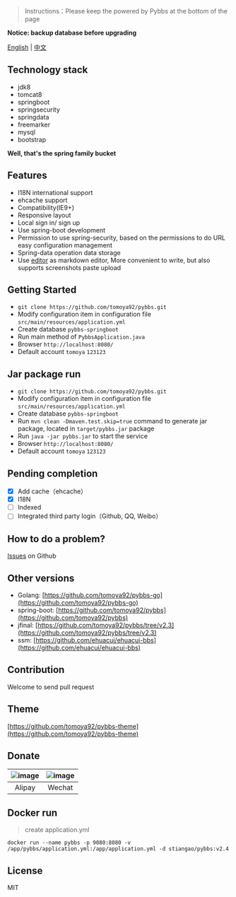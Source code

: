 > Instructions：Please keep the powered by Pybbs at the bottom of the page

**Notice: backup database before upgrading**

[English](https://github.com/tomoya92/pybbs) | [中文](https://github.com/tomoya92/pybbs/blob/master/README_zh_CN.md)

## Technology stack

- jdk8
- tomcat8
- springboot
- springsecurity
- springdata
- freemarker
- mysql
- bootstrap

**Well, that's the spring family bucket**

## Features

- I18N international support
- ehcache support
- Compatibility(IE9+)
- Responsive layout
- Local sign in/ sign up
- Use spring-boot development
- Permission to use spring-security, based on the permissions to do URL easy configuration management
- Spring-data operation data storage
- Use [editor](https://github.com/lepture/editor) as markdown editor, More convenient to write, but also supports screenshots paste upload

## Getting Started

- `git clone https://github.com/tomoya92/pybbs.git`
- Modify configuration item in configuration file `src/main/resources/application.yml`
- Create database `pybbs-springboot`
- Run main method of `PybbsApplication.java`
- Browser `http://localhost:8080/`
- Default account `tomoya` `123123`

## Jar package run

- `git clone https://github.com/tomoya92/pybbs.git`
- Modify configuration item in configuration file `src/main/resources/application.yml`
- Create database `pybbs-springboot`
- Run `mvn clean -Dmaven.test.skip=true` command to generate jar package, located in `target/pybbs.jar` package
- Run `java -jar pybbs.jar` to start the service
- Browser `http://localhost:8080/`
- Default account `tomoya` `123123`

## Pending completion

- [x] Add cache（ehcache）
- [x] I18N
- [ ] Indexed
- [ ] Integrated third party login（Github, QQ, Weibo）

## How to do a problem?

[Issues](https://github.com/tomoya92/pybbs/issues) on Github

## Other versions

- Golang: [https://github.com/tomoya92/pybbs-go](https://github.com/tomoya92/pybbs-go)
- spring-boot: [https://github.com/tomoya92/pybbs](https://github.com/tomoya92/pybbs)
- jfinal: [https://github.com/tomoya92/pybbs/tree/v2.3](https://github.com/tomoya92/pybbs/tree/v2.3)
- ssm: [https://github.com/ehuacui/ehuacui-bbs](https://github.com/ehuacui/ehuacui-bbs)

## Contribution

Welcome to send pull request

## Theme

[https://github.com/tomoya92/pybbs-theme](https://github.com/tomoya92/pybbs-theme)

## Donate

| ![image](https://cloud.githubusercontent.com/assets/6915570/18000010/9283d530-6bae-11e6-8c34-cd27060b9074.png) | ![image](https://cloud.githubusercontent.com/assets/6915570/17999995/7c2a4db4-6bae-11e6-891c-4b6bc4f00f4b.png) |
| :------------------------------------------------------------------------------------------------------------: | :------------------------------------------------------------------------------------------------------------: |
|                                                     Alipay                                                     |                                                     Wechat                                                     |

## Docker run
> create application.yml 

```
docker run --name pybbs -p 9080:8080 -v /app/pybbs/application.yml:/app/application.yml -d stiangao/pybbs:v2.4
```

## License

MIT

